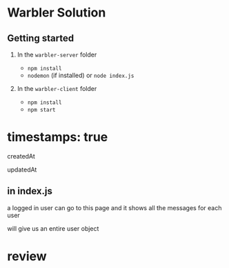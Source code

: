 # Warbler Solution

## Getting started

1.  In the `warbler-server` folder

    * `npm install`
    * `nodemon` (if installed) or `node index.js`

2.  In the `warbler-client` folder

    * `npm install`
    * `npm start`

# timestamps: true

createdAt

updatedAt

## in index.js

a logged in user can go to this page and it shows all the messages for each user

will give us an entire user object

# review



